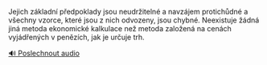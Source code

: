 
Jejich základní předpoklady jsou neudržitelné a navzájem protichůdné a všechny vzorce, které jsou z nich odvozeny, jsou chybné. Neexistuje žádná jiná metoda ekonomické kalkulace než metoda založená na cenách vyjádřených v penězích, jak je určuje trh.

[🔊 Poslechnout audio](/data/7-paragraphs/audio/chapter_36/para_003-Jejich-zkladn-pedpoklady-jsou-neudriteln-a-na.mp3)
